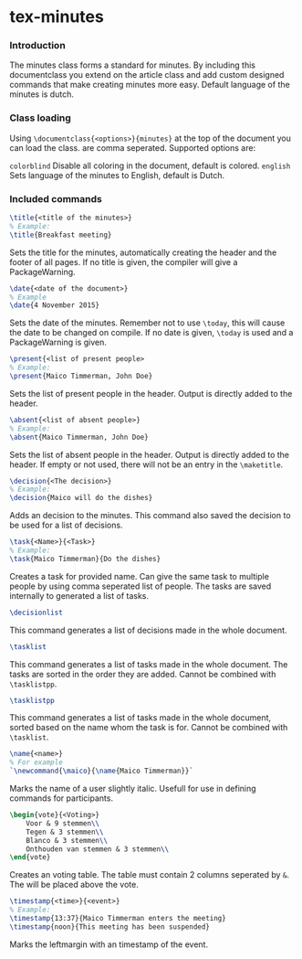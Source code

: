 # tex-minutes
### Introduction
The minutes class forms a standard for minutes. By including this documentclass
you extend on the article class and add custom designed commands that make
creating minutes more easy. Default language of the minutes is dutch.

### Class loading
Using `\documentclass{<options>}{minutes}` at the top of the document you can
load the class. <options> are comma seperated. Supported options are:

`colorblind` Disable all coloring in the document, default is colored.
`english` Sets language of the minutes to English, default is Dutch.

### Included commands

```latex
\title{<title of the minutes>}
% Example:
\title{Breakfast meeting}
```
Sets the title for the minutes, automatically creating the header and the footer of all pages. If no title is given, the compiler will give a PackageWarning.

```latex
\date{<date of the document>}
% Example
\date{4 November 2015}
```
Sets the date of the minutes. Remember not to use `\today`, this will cause the date to be changed on compile. If no date is given, `\today` is used and a PackageWarning is given.

```latex
\present{<list of present people>
% Example:
\present{Maico Timmerman, John Doe}
```
Sets the list of present people in the header. Output is directly added to the header.

```latex
\absent{<list of absent people>}
% Example:
\absent{Maico Timmerman, John Doe}
```
Sets the list of absent people in the header. Output is directly added to the header. If empty or not used, there will not be an entry in the `\maketitle`.

```latex
\decision{<The decision>}
% Example:
\decision{Maico will do the dishes}
```
Adds an decision to the minutes. This command also saved the decision to be used for a list of decisions.

```latex
\task{<Name>}{<Task>}
% Example:
\task{Maico Timmerman}{Do the dishes}
```
Creates a task for provided name. Can give the same task to multiple people by using comma seperated list of people. The tasks are saved internally to generated a list of tasks.

```latex
\decisionlist
```
This command generates a list of decisions made in the whole document.

```latex
\tasklist
```
This command generates a list of tasks made in the whole document. The tasks are sorted in the order they are added. Cannot be combined with `\tasklistpp`.

```latex
\tasklistpp
```
This command generates a list of tasks made in the whole document, sorted based on the name whom the task is for. Cannot be combined with `\tasklist`.

```latex
\name{<name>}
% For example
`\newcommand{\maico}{\name{Maico Timmerman}}`
```
Marks the name of a user slightly italic. Usefull for use in defining commands
for participants.

```latex
\begin{vote}{<Voting>}
    Voor & 9 stemmen\\
    Tegen & 3 stemmen\\
    Blanco & 3 stemmen\\
    Onthouden van stemmen & 3 stemmen\\
\end{vote}
```
Creates an voting table. The table must contain 2 columns seperated by `&`. The
<Voting> will be placed above the vote.

```latex
\timestamp{<time>}{<event>}
% Example:
\timestamp{13:37}{Maico Timmerman enters the meeting}
\timestamp{noon}{This meeting has been suspended}
```
Marks the leftmargin with an timestamp of the event.
